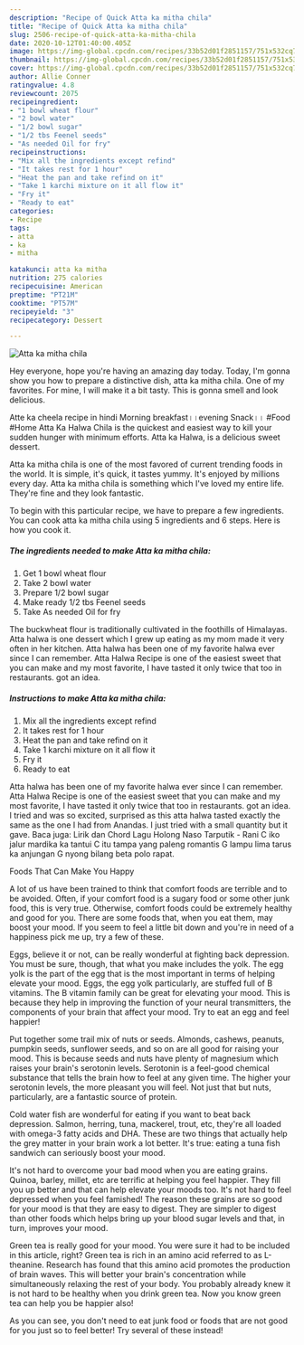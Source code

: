 ```yaml
---
description: "Recipe of Quick Atta ka mitha chila"
title: "Recipe of Quick Atta ka mitha chila"
slug: 2506-recipe-of-quick-atta-ka-mitha-chila
date: 2020-10-12T01:40:00.405Z
image: https://img-global.cpcdn.com/recipes/33b52d01f2851157/751x532cq70/atta-ka-mitha-chila-recipe-main-photo.jpg
thumbnail: https://img-global.cpcdn.com/recipes/33b52d01f2851157/751x532cq70/atta-ka-mitha-chila-recipe-main-photo.jpg
cover: https://img-global.cpcdn.com/recipes/33b52d01f2851157/751x532cq70/atta-ka-mitha-chila-recipe-main-photo.jpg
author: Allie Conner
ratingvalue: 4.8
reviewcount: 2075
recipeingredient:
- "1 bowl wheat flour"
- "2 bowl water"
- "1/2 bowl sugar"
- "1/2 tbs Feenel seeds"
- "As needed Oil for fry"
recipeinstructions:
- "Mix all the ingredients except refind"
- "It takes rest for 1 hour"
- "Heat the pan and take refind on it"
- "Take 1 karchi mixture on it all flow it"
- "Fry it"
- "Ready to eat"
categories:
- Recipe
tags:
- atta
- ka
- mitha

katakunci: atta ka mitha 
nutrition: 275 calories
recipecuisine: American
preptime: "PT21M"
cooktime: "PT57M"
recipeyield: "3"
recipecategory: Dessert

---
```



![Atta ka mitha chila](https://img-global.cpcdn.com/recipes/33b52d01f2851157/751x532cq70/atta-ka-mitha-chila-recipe-main-photo.jpg)

Hey everyone, hope you're having an amazing day today. Today, I'm gonna show you how to prepare a distinctive dish, atta ka mitha chila. One of my favorites. For mine, I will make it a bit tasty. This is gonna smell and look delicious.

Atte ka cheela recipe in hindi Morning breakfast।।evening Snack।। #Food #Home Atta Ka Halwa Chila is the quickest and easiest way to kill your sudden hunger with minimum efforts. Atta ka Halwa, is a delicious sweet dessert.

Atta ka mitha chila is one of the most favored of current trending foods in the world. It is simple, it's quick, it tastes yummy. It's enjoyed by millions every day. Atta ka mitha chila is something which I've loved my entire life. They're fine and they look fantastic.


To begin with this particular recipe, we have to prepare a few ingredients. You can cook atta ka mitha chila using 5 ingredients and 6 steps. Here is how you cook it.

<!--inarticleads1-->

##### The ingredients needed to make Atta ka mitha chila:

1. Get 1 bowl wheat flour
1. Take 2 bowl water
1. Prepare 1/2 bowl sugar
1. Make ready 1/2 tbs Feenel seeds
1. Take As needed Oil for fry


The buckwheat flour is traditionally cultivated in the foothills of Himalayas. Atta halwa is one dessert which I grew up eating as my mom made it very often in her kitchen. Atta halwa has been one of my favorite halwa ever since I can remember. Atta Halwa Recipe is one of the easiest sweet that you can make and my most favorite, I have tasted it only twice that too in restaurants. got an idea. 

<!--inarticleads2-->

##### Instructions to make Atta ka mitha chila:

1. Mix all the ingredients except refind
1. It takes rest for 1 hour
1. Heat the pan and take refind on it
1. Take 1 karchi mixture on it all flow it
1. Fry it
1. Ready to eat


Atta halwa has been one of my favorite halwa ever since I can remember. Atta Halwa Recipe is one of the easiest sweet that you can make and my most favorite, I have tasted it only twice that too in restaurants. got an idea. I tried and was so excited, surprised as this atta halwa tasted exactly the same as the one I had from Anandas. I just tried with a small quantity but it gave. Baca juga: Lirik dan Chord Lagu Holong Naso Tarputik - Rani C iko jalur mardika ka tantui C itu tampa yang paleng romantis G lampu lima tarus ka anjungan G nyong bilang beta polo rapat. 

Foods That Can Make You Happy


A lot of us have been trained to think that comfort foods are terrible and to be avoided. Often, if your comfort food is a sugary food or some other junk food, this is very true. Otherwise, comfort foods could be extremely healthy and good for you. There are some foods that, when you eat them, may boost your mood. If you seem to feel a little bit down and you're in need of a happiness pick me up, try a few of these.

Eggs, believe it or not, can be really wonderful at fighting back depression. You must be sure, though, that what you make includes the yolk. The egg yolk is the part of the egg that is the most important in terms of helping elevate your mood. Eggs, the egg yolk particularly, are stuffed full of B vitamins. The B vitamin family can be great for elevating your mood. This is because they help in improving the function of your neural transmitters, the components of your brain that affect your mood. Try to eat an egg and feel happier!

Put together some trail mix of nuts or seeds. Almonds, cashews, peanuts, pumpkin seeds, sunflower seeds, and so on are all good for raising your mood. This is because seeds and nuts have plenty of magnesium which raises your brain's serotonin levels. Serotonin is a feel-good chemical substance that tells the brain how to feel at any given time. The higher your serotonin levels, the more pleasant you will feel. Not just that but nuts, particularly, are a fantastic source of protein.

Cold water fish are wonderful for eating if you want to beat back depression. Salmon, herring, tuna, mackerel, trout, etc, they're all loaded with omega-3 fatty acids and DHA. These are two things that actually help the grey matter in your brain work a lot better. It's true: eating a tuna fish sandwich can seriously boost your mood. 

It's not hard to overcome your bad mood when you are eating grains. Quinoa, barley, millet, etc are terrific at helping you feel happier. They fill you up better and that can help elevate your moods too. It's not hard to feel depressed when you feel famished! The reason these grains are so good for your mood is that they are easy to digest. They are simpler to digest than other foods which helps bring up your blood sugar levels and that, in turn, improves your mood.

Green tea is really good for your mood. You were sure it had to be included in this article, right? Green tea is rich in an amino acid referred to as L-theanine. Research has found that this amino acid promotes the production of brain waves. This will better your brain's concentration while simultaneously relaxing the rest of your body. You probably already knew it is not hard to be healthy when you drink green tea. Now you know green tea can help you be happier also!

As you can see, you don't need to eat junk food or foods that are not good for you just so to feel better! Try several of these instead!

